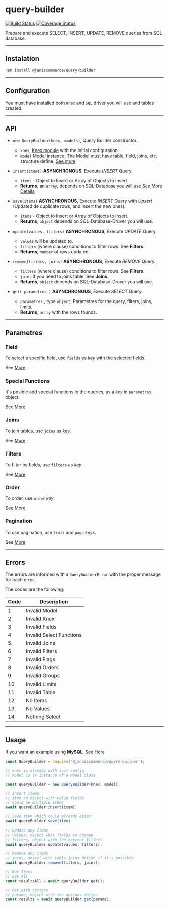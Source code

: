 # query-builder

[![Build Status](https://travis-ci.org/janis-commerce/query-builder.svg?master)](https://travis-ci.org/janis-commerce/query-builder)
[![Coverage Status](https://coveralls.io/repos/github/janis-commerce/query-builder/badge.svg?branch=master)](https://coveralls.io/github/janis-commerce/query-builder?branch=master)

Prepare and execute SELECT, INSERT, UPDATE, REMOVE queries from SQL database.

- - -

## Instalation

```
npm install @janiscommerce/query-builder
```

- - -

## Configuration

You must have installed both `Knex` and `SQL` driver you will use and tables created.

- - -

## API

* `new QueryBuilder(knex, models)`, Query Builder constructor.

    - `knex`, [Knex module](https://knexjs.org/) with the initial configuration.
    - `model` Model instance. The Model must have table, field, joins, etc. structure define. [See more](https://github.com/janis-commerce/model-controller)

* `insert(items)` **ASYNCHRONOUS**, Execute *INSERT* Query.

    - `items` - Object to Insert or Array of Objects to Insert.
    - **Returns**, an `array`, depends on SQL-Database you will use [See More Details](https://knexjs.org/#Builder-insert).

* `save(items)` **ASYNCHRONOUS**, Execute *INSERT* Query with *Upsert* (Updated de duplicate rows, and insert the new ones).

    - `items` - Object to Insert or Array of Objects to Insert.
    - **Returns**, `object` depends on SQL-Database-Druver you will use.

* `update(values, filters)` **ASYNCHRONOUS**, Execute *UPDATE* Query.

    - `values` will be updated to.
    - `filters` (where clause) conditions to filter rows. See **Filters**.
    - **Returns**, `number` of rows updated.

* `remove(filters, joins)` **ASYNCHRONOUS**, Execute *REMOVE* Query.

    - `filters` (where clause) conditions to filter rows. See **Filters**.
    - `joins` if you need to joins table. See **Joins**.
    - **Returns**, `object` depends on SQL-Database-Druver you will use.

* `get( parametres )` **ASYNCHRONOUS**, Execute *SELECT* Query.

    - `parametres` , type `object`, Parametres for the query, filters, joins, limits.
    - **Returns**, `array` with the rows founds.

- - -

## Parametres

### Field

To select a specific field, use `fields` as *key* with the selected fields.

See [More](https://github.com/janis-commerce/query-builder/blob/master/docs/Fields.md)

### Special Functions

It's posible add special functions in the queries, as a *key* in `parametres` object.

See [More](https://github.com/janis-commerce/query-builder/blob/master/docs/Special-functions.md)

### Joins

To join tables, use `joins` as *key*.

See [More](https://github.com/janis-commerce/query-builder/blob/master/docs/Joins.md)

### Filters

To filter by fields, use `filters` as *key*.

See [More](https://github.com/janis-commerce/query-builder/blob/master/docs/Filters.md)

### Order

To order, use `order` *key*.

See [More](https://github.com/janis-commerce/query-builder/blob/master/docs/Orders.md)

### Pagination

To use pagination, use `limit` and `page` *keys*.

See [More](https://github.com/janis-commerce/query-builder/blob/master/docs/Pagination.md)

- - -

## Errors

The errors are informed with a `QueryBuilderError` with the proper message for each error.

The codes are the following:

|Code	|Description				|
|-------|---------------------------|
|1		|Invalid Model  			|
|2		|Invalid Knex 				|
|3		|Invalid Fields     		|
|4		|Invalid Select Functions   |
|5		|Invalid Joins	            |
|6      |Invalid Filters            |
|7      |Invalid Flags              |
|8      |Invalid Orders             |
|9      |Invalid Groups             |
|10     |Invalid Limits             |
|11     |Invalid Table              |
|12     |No Items                   |
|13     |No Values                  |
|14     |Nothing Select             |

- - -

## Usage

If you want an example using **MySQL**. [See Here](https://github.com/janis-commerce/query-builder/blob/master/docs/MySQL.md)

```javascript
const QueryBuilder = require('@janniscommerce/query-builder');

// knex is already with init config
// model is an instance of a Model Class

const queryBuilder = new QueryBuilder(knex, model);

// Insert Items
// item an object with valid fields
// Could be multiple items
await queryBuilder.insert(item);

// Save item which could already exist
await queryBuilder.save(item)

// Update any Items
// values, object whit fields to change
// filters, object with the correct filters
await queryBuilder.update(values, filters);

// Remove any Items
// joins, object with table joins define if it's possible
await queryBuilder.remove(filters, joins);

// Get Items
// Get All
const resultsAll = await queryBuilder.get();

// Get with options
// params, object with the options define
const results = await queryBuilder.get(params);

```